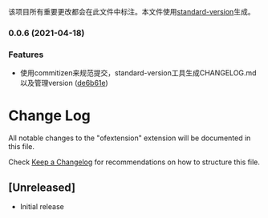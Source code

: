 该项目所有重要更改都会在此文件中标注。本文件使用[standard-version](https://github.com/conventional-changelog/standard-version)生成。
### 0.0.6 (2021-04-18)


### Features

* 使用commitizen来规范提交，standard-version工具生成CHANGELOG.md以及管理version ([de6b61e](https://gitee.com/xfygogo/ofextension/commit/de6b61efb8dc31a920d727fd876bf0a1056bd181))

# Change Log

All notable changes to the "ofextension" extension will be documented in this file.

Check [Keep a Changelog](http://keepachangelog.com/) for recommendations on how to structure this file.

## [Unreleased]

- Initial release